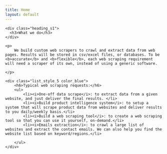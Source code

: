 ```yaml
---
title: Home
layout: default
---
```


<div class="row align-items-center animation animated fadeInUp" data-animation="fadeInUp" data-animation-delay="0.1s" style="animation-delay: 0.1s; opacity: 1;">
    
    <div class="heading_s1"> 
      <h3>What we do</h3>
    </div>

    <p>
    	We build custom web scrapers to crawl and extract data from web pages. Results will be stored in csv/excel files, or databases. To be <b>accurate</b> and <b>flexible</b>, each web scraping requirement will need a scraper of its own, instead of using a generic software.

    </p>

    <div class="list_style_5 color_blue">
    	<h6>Typical web scraping requests:</h6>
        <ul>
            <li><i>One-off data scrape</i>: to extract data from a given website, and just deliver the final results. </li>
            <li><i>Build product intelligence system</i>: to setup a system that will scrape product data from websites and deliver results to you daily/weekly basis.</li>
            <li><i>Build a web scraping tool</i>: to create a web scraping tool so that you can use it yourself, on-demand.</li>
            <li><i>Emails extraction</i>: to crawl a large list of websites and extract the contact emails. We can also help you find the website list based on keyword/regions.</li>
            
        </ul>
    </div>

</div>



